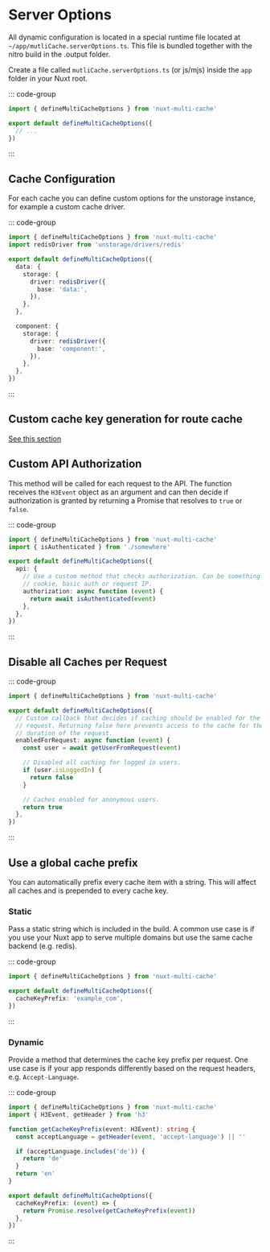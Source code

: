 # Server Options

All dynamic configuration is located in a special runtime file located at
`~/app/mutliCache.serverOptions.ts`. This file is bundled together with the
nitro build in the .output folder.

Create a file called `mutliCache.serverOptions.ts` (or js/mjs) inside the `app`
folder in your Nuxt root.

::: code-group

```typescript [~/app/multiCache.serverOptions.ts]
import { defineMultiCacheOptions } from 'nuxt-multi-cache'

export default defineMultiCacheOptions({
  // ...
})
```

:::

## Cache Configuration

For each cache you can define custom options for the unstorage instance, for
example a custom cache driver.

::: code-group

```typescript [~/app/multiCache.serverOptions.ts]
import { defineMultiCacheOptions } from 'nuxt-multi-cache'
import redisDriver from 'unstorage/drivers/redis'

export default defineMultiCacheOptions({
  data: {
    storage: {
      driver: redisDriver({
        base: 'data:',
      }),
    },
  },

  component: {
    storage: {
      driver: redisDriver({
        base: 'component:',
      }),
    },
  },
})
```

:::

## Custom cache key generation for route cache

[See this section](/features/route-cache#cache-key-for-routes)

## Custom API Authorization

This method will be called for each request to the API. The function receives
the `H3Event` object as an argument and can then decide if authorization is
granted by returning a Promise that resolves to `true` or `false`.

::: code-group

```typescript [~/app/multiCache.serverOptions.ts]
import { defineMultiCacheOptions } from 'nuxt-multi-cache'
import { isAuthenticated } from './somewhere'

export default defineMultiCacheOptions({
  api: {
    // Use a custom method that checks authorization. Can be something like
    // cookie, basic auth or request IP.
    authorization: async function (event) {
      return await isAuthenticated(event)
    },
  },
})
```

:::

## Disable all Caches per Request

::: code-group

```typescript [~/app/multiCache.serverOptions.ts]
import { defineMultiCacheOptions } from 'nuxt-multi-cache'

export default defineMultiCacheOptions({
  // Custom callback that decides if caching should be enabled for the current
  // request. Returning false here prevents access to the cache for the
  // duration of the request.
  enabledForRequest: async function (event) {
    const user = await getUserFromRequest(event)

    // Disabled all caching for logged in users.
    if (user.isLoggedIn) {
      return false
    }

    // Caches enabled for anonymous users.
    return true
  },
})
```

:::

## Use a global cache prefix

You can automatically prefix every cache item with a string. This will affect
all caches and is prepended to every cache key.

### Static

Pass a static string which is included in the build. A common use case is if you
use your Nuxt app to serve multiple domains but use the same cache backend (e.g.
redis).

::: code-group

```typescript [~/app/multiCache.serverOptions.ts]
import { defineMultiCacheOptions } from 'nuxt-multi-cache'

export default defineMultiCacheOptions({
  cacheKeyPrefix: 'example_com',
})
```

:::

### Dynamic

Provide a method that determines the cache key prefix per request. One use case
is if your app responds differently based on the request headers, e.g.
`Accept-Language`.

::: code-group

```typescript [~/app/multiCache.serverOptions.ts]
import { defineMultiCacheOptions } from 'nuxt-multi-cache'
import { H3Event, getHeader } from 'h3'

function getCacheKeyPrefix(event: H3Event): string {
  const acceptLanguage = getHeader(event, 'accept-language') || ''

  if (acceptLanguage.includes('de')) {
    return 'de'
  }
  return 'en'
}

export default defineMultiCacheOptions({
  cacheKeyPrefix: (event) => {
    return Promise.resolve(getCacheKeyPrefix(event))
  },
})
```

:::
